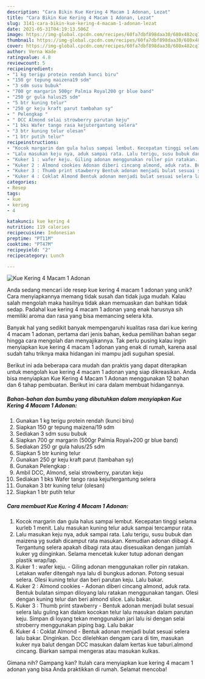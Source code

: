 ```yaml
---
description: "Cara Bikin Kue Kering 4 Macam 1 Adonan, Lezat"
title: "Cara Bikin Kue Kering 4 Macam 1 Adonan, Lezat"
slug: 3141-cara-bikin-kue-kering-4-macam-1-adonan-lezat
date: 2021-05-31T04:19:13.506Z
image: https://img-global.cpcdn.com/recipes/60fa7dbf898daa30/680x482cq70/kue-kering-4-macam-1-adonan-foto-resep-utama.jpg
thumbnail: https://img-global.cpcdn.com/recipes/60fa7dbf898daa30/680x482cq70/kue-kering-4-macam-1-adonan-foto-resep-utama.jpg
cover: https://img-global.cpcdn.com/recipes/60fa7dbf898daa30/680x482cq70/kue-kering-4-macam-1-adonan-foto-resep-utama.jpg
author: Verna Wade
ratingvalue: 4.8
reviewcount: 5
recipeingredient:
- "1 kg terigu protein rendah kunci biru"
- "150 gr tepung maizena19 sdm"
- "3 sdm susu bubuk"
- "700 gr margarin 500gr Palmia Royal200 gr blue band"
- "250 gr gula halus25 sdm"
- "5 btr kuning telur"
- "250 gr keju kraft parut tambahan sy"
- " Pelengkap "
- " DCC Almond selai strowberry parutan keju"
- "1 bks Wafer tango rasa kejutergantung selera"
- "3 btr kuning telur olesan"
- "1 btr putih telur"
recipeinstructions:
- "Kocok margarin dan gula halus sampai lembut. Kecepatan tinggi selama kurleb 1 menit. Lalu masukan kuning telur aduk sampai tercampur rata."
- "Lalu masukan keju nya, aduk sampai rata. Lalu terigu, susu bubuk dan maizena yg sudah dicamput rata masukan. Kemudian adonan diibagi 4. Tergantung selera apakah dibagi rata atau disesuaikan dengan jumlah kuker yg diinginkan. Selama mencetak kuker tutup adonan dengan plastik wrap/lap."
- "Kuker 1 : wafer keju. Giling adonan menggunakan roller pin ratakan. Letakan wafer ditengah nya lalu di bungkus adonan. Potong sesuai selera. Olesi kuning telur dan beri parutan keju. Lalu bakar."
- "Kuker 2 : Almond cookies Adonan diberi cincang almond, aduk rata. Bentuk bulatan simpan diloyang lalu ratakan menggunakan tangan. Olesi dengan kuning telur dan beri almond slice. Lalu bakar."
- "Kuker 3 : Thumb print stawberry Bentuk adonan menjadi bulat sesuai selera lalu guling kan dalam kocokan telur lalu masukan dalam parutan keju. Simpan di loyang tekan menggunakan jari lalu isi dengan selai stroberry menggunakan piping bag. Lalu bakar"
- "Kuker 4 : Coklat Almond Bentuk adonan menjadi bulat sesuai selera lalu bakar. Dinginkan. Dcc dilelehkan dengam cara di tim, masukan kuker nya balut dengan DCC masukan dalam kertas kue taburi.almond cincang. Biarkan sampai mengeras atau masukan kulkas."
categories:
- Resep
tags:
- kue
- kering
- 4

katakunci: kue kering 4 
nutrition: 119 calories
recipecuisine: Indonesian
preptime: "PT11M"
cooktime: "PT47M"
recipeyield: "2"
recipecategory: Lunch

---
```



![Kue Kering 4 Macam 1 Adonan](https://img-global.cpcdn.com/recipes/60fa7dbf898daa30/680x482cq70/kue-kering-4-macam-1-adonan-foto-resep-utama.jpg)

Anda sedang mencari ide resep kue kering 4 macam 1 adonan yang unik? Cara menyiapkannya memang tidak susah dan tidak juga mudah. Kalau salah mengolah maka hasilnya tidak akan memuaskan dan bahkan tidak sedap. Padahal kue kering 4 macam 1 adonan yang enak harusnya sih memiliki aroma dan rasa yang bisa memancing selera kita.



Banyak hal yang sedikit banyak mempengaruhi kualitas rasa dari kue kering 4 macam 1 adonan, pertama dari jenis bahan, kedua pemilihan bahan segar hingga cara mengolah dan menyajikannya. Tak perlu pusing kalau ingin menyiapkan kue kering 4 macam 1 adonan yang enak di rumah, karena asal sudah tahu triknya maka hidangan ini mampu jadi suguhan spesial.


Berikut ini ada beberapa cara mudah dan praktis yang dapat diterapkan untuk mengolah kue kering 4 macam 1 adonan yang siap dikreasikan. Anda bisa menyiapkan Kue Kering 4 Macam 1 Adonan menggunakan 12 bahan dan 6 tahap pembuatan. Berikut ini cara dalam membuat hidangannya.

<!--inarticleads1-->

##### Bahan-bahan dan bumbu yang dibutuhkan dalam menyiapkan Kue Kering 4 Macam 1 Adonan:

1. Gunakan 1 kg terigu protein rendah (kunci biru)
1. Siapkan 150 gr tepung maizena/19 sdm
1. Sediakan 3 sdm susu bubuk
1. Siapkan 700 gr margarin (500gr Palmia Royal+200 gr blue band)
1. Sediakan 250 gr gula halus/25 sdm
1. Siapkan 5 btr kuning telur
1. Gunakan 250 gr keju kraft parut (tambahan sy)
1. Gunakan  Pelengkap :
1. Ambil  DCC, Almond, selai strowberry, parutan keju
1. Sediakan 1 bks Wafer tango rasa keju/tergantung selera
1. Gunakan 3 btr kuning telur (olesan)
1. Siapkan 1 btr putih telur




<!--inarticleads2-->

##### Cara membuat Kue Kering 4 Macam 1 Adonan:

1. Kocok margarin dan gula halus sampai lembut. Kecepatan tinggi selama kurleb 1 menit. Lalu masukan kuning telur aduk sampai tercampur rata.
1. Lalu masukan keju nya, aduk sampai rata. Lalu terigu, susu bubuk dan maizena yg sudah dicamput rata masukan. Kemudian adonan diibagi 4. Tergantung selera apakah dibagi rata atau disesuaikan dengan jumlah kuker yg diinginkan. Selama mencetak kuker tutup adonan dengan plastik wrap/lap.
1. Kuker 1 : wafer keju. - Giling adonan menggunakan roller pin ratakan. Letakan wafer ditengah nya lalu di bungkus adonan. Potong sesuai selera. Olesi kuning telur dan beri parutan keju. Lalu bakar.
1. Kuker 2 : Almond cookies - Adonan diberi cincang almond, aduk rata. Bentuk bulatan simpan diloyang lalu ratakan menggunakan tangan. Olesi dengan kuning telur dan beri almond slice. Lalu bakar.
1. Kuker 3 : Thumb print stawberry - Bentuk adonan menjadi bulat sesuai selera lalu guling kan dalam kocokan telur lalu masukan dalam parutan keju. Simpan di loyang tekan menggunakan jari lalu isi dengan selai stroberry menggunakan piping bag. Lalu bakar
1. Kuker 4 : Coklat Almond - Bentuk adonan menjadi bulat sesuai selera lalu bakar. Dinginkan. Dcc dilelehkan dengam cara di tim, masukan kuker nya balut dengan DCC masukan dalam kertas kue taburi.almond cincang. Biarkan sampai mengeras atau masukan kulkas.




Gimana nih? Gampang kan? Itulah cara menyiapkan kue kering 4 macam 1 adonan yang bisa Anda praktikkan di rumah. Selamat mencoba!
